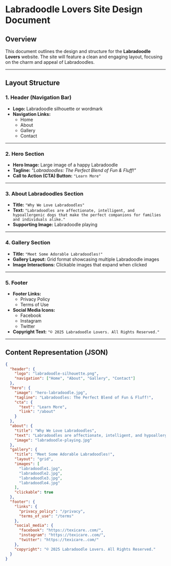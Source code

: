 # Labradoodle Lovers Site Design Document

## Overview

This document outlines the design and structure for the **Labradoodle Lovers** website. The site will feature a clean and engaging layout, focusing on the charm and appeal of Labradoodles.

---

## Layout Structure

### 1. Header (Navigation Bar)

- **Logo:** Labradoodle silhouette or wordmark
- **Navigation Links:**
  - Home
  - About
  - Gallery
  - Contact

---

### 2. Hero Section

- **Hero Image:** Large image of a happy Labradoodle
- **Tagline:** _"Labradoodles: The Perfect Blend of Fun & Fluff!"_
- **Call to Action (CTA) Button:** `"Learn More"`

---

### 3. About Labradoodles Section

- **Title:** `"Why We Love Labradoodles"`
- **Text:** `"Labradoodles are affectionate, intelligent, and hypoallergenic dogs that make the perfect companions for families and individuals alike."`
- **Supporting Image:** Labradoodle playing

---

### 4. Gallery Section

- **Title:** `"Meet Some Adorable Labradoodles!"`
- **Gallery Layout:** Grid format showcasing multiple Labradoodle images
- **Image Interactions:** Clickable images that expand when clicked

---

### 5. Footer

- **Footer Links:**
  - Privacy Policy
  - Terms of Use
- **Social Media Icons:**
  - Facebook
  - Instagram
  - Twitter
- **Copyright Text:** `"© 2025 Labradoodle Lovers. All Rights Reserved."`

---

## Content Representation (JSON)

```json
{
  "header": {
    "logo": "labradoodle-silhouette.png",
    "navigation": ["Home", "About", "Gallery", "Contact"]
  },
  "hero": {
    "image": "hero-labradoodle.jpg",
    "tagline": "Labradoodles: The Perfect Blend of Fun & Fluff!",
    "cta": {
      "text": "Learn More",
      "link": "/about"
    }
  },
  "about": {
    "title": "Why We Love Labradoodles",
    "text": "Labradoodles are affectionate, intelligent, and hypoallergenic dogs that make the perfect companions for families and individuals alike.",
    "image": "labradoodle-playing.jpg"
  },
  "gallery": {
    "title": "Meet Some Adorable Labradoodles!",
    "layout": "grid",
    "images": [
      "labradoodle1.jpg",
      "labradoodle2.jpg",
      "labradoodle3.jpg",
      "labradoodle4.jpg"
    ],
    "clickable": true
  },
  "footer": {
    "links": {
      "privacy_policy": "/privacy",
      "terms_of_use": "/terms"
    },
    "social_media": {
      "facebook": "https://texicare..com/",
      "instagram": "https://texicare..com/",
      "twitter": "https://texicare..com/"
    },
    "copyright": "© 2025 Labradoodle Lovers. All Rights Reserved."
  }
}
```
